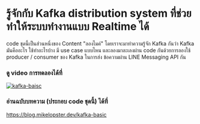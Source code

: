 # รู้จักกับ Kafka distribution system ที่ช่วยทำให้ระบบทำงานแบบ Realtime ได้

code ชุดนี้เป็นส่วนหนึ่งของ Content "ลองไมค์" โดยเราจะมาทำความรู้จัก Kafka กันว่า Kafka มันคืออะไร ใช้ทำอะไรบ้าง มี use case แบบไหน และลองมาละเลงผ่าน code กันด้วยการลองใช้ producer / consumer ของ Kafka ในการส่ง ข้อความผ่าน LINE Messaging API กัน

### ดู video การทดลองได้ที่
[![kafka-baisc](https://img.youtube.com/vi/E6nXiaoS4CI/0.jpg)](https://youtu.be/E6nXiaoS4CI)

### อ่านฉบับบทความ (ประกอบ code ชุดนี้) ได้ที่
https://blog.mikelopster.dev/kafka-basic
